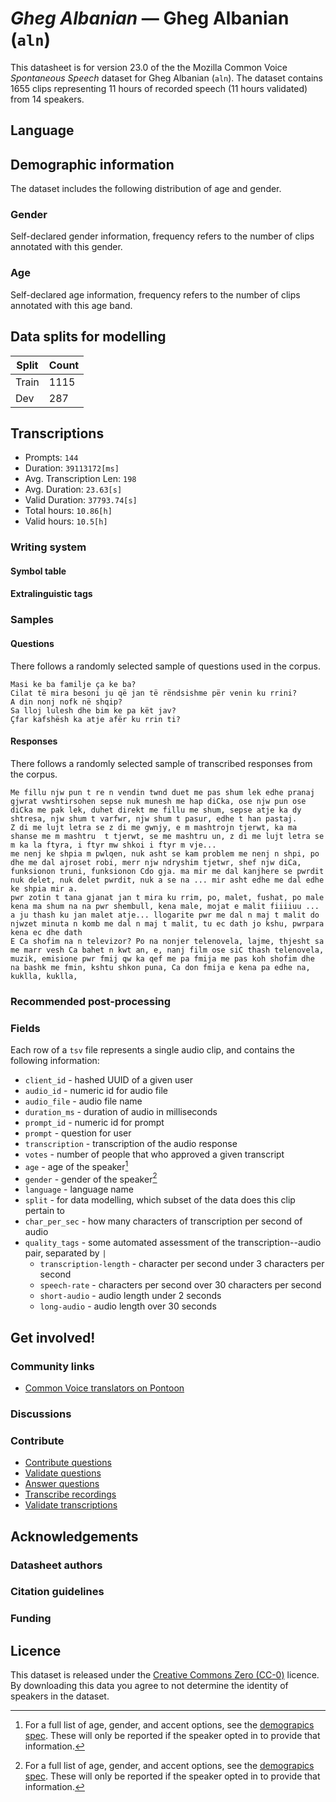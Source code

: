 # *Gheg Albanian* &mdash; Gheg Albanian (`aln`)
This datasheet is for version 23.0 of the the Mozilla Common Voice *Spontaneous Speech* dataset 
for Gheg Albanian (`aln`). The dataset contains 1655 clips representing 11 hours of recorded
speech (11 hours validated) from 14 speakers.

## Language
<!-- {{LANGUAGE_DESCRIPTION}} -->
<!-- Provide a brief (1-2 paragraph) description of your language -->

## Demographic information
The dataset includes the following distribution of age and gender.
<!-- You can get a lot of the information in this section from https://analyzer.cv-toolbox.web.tr/browse -->

### Gender
Self-declared gender information, frequency refers to the number of clips annotated with this gender.
<!-- {{GENDER_TABLE}} -->
<!-- @ AUTOMATICALLY GENERATED @ -->
<!-- | Gender | Frequency |
|--------|-----------|
| male, masculine | ? |
| undeclared | ? |
| female, feminine | ? | -->

### Age
Self-declared age information, frequency refers to the number of clips annotated with this age band.
<!-- {{AGE_TABLE}} -->
<!-- @ AUTOMATICALLY GENERATED @ -->
<!-- | Age band | Frequency |
|----------|-----------|
| teens | ? |
| twenties | ? |
| thirties | ? |
| fourties | ? |
| fifties | ? |
   ...if other age ranges are present in your data, add rows... -->

## Data splits for modelling



 | Split | Count |
|-|-|
| Train | 1115 |
| Dev | 287 |


## Transcriptions

* Prompts: `144`
* Duration: `39113172[ms]`
* Avg. Transcription Len: `198`
* Avg. Duration: `23.63[s]`
* Valid Duration: `37793.74[s]`
* Total hours: `10.86[h]`
* Valid hours: `10.5[h]`

<!-- {{TRANSCRIPTIONS_DESCRIPTION}} -->
<!-- A description of the transcription system used -->

### Writing system
<!-- {{WRITING_SYSTEM_DESCRIPTION}} -->
<!-- @ OPTIONAL @ -->
<!-- A description of the writing system (or writing systems) used in the text corpus -->

#### Symbol table
<!-- {{ALPHABET_TABLE}} -->
<!-- @ OPTIONAL @ -->
<!-- If the writing system is alphabetic, you can include the valid alphabet here -->

#### Extralinguistic tags

### Samples

#### Questions
There follows a randomly selected sample of questions used in the corpus.

```
Masi ke ba familje ça ke ba?
Cilat të mira besoni ju që jan të rëndsishme për venin ku rrini?
A din nonj nofk në shqip?
Sa lloj lulesh dhe bim ke pa kët jav?
Çfar kafshësh ka atje afër ku rrin ti?
```

<!-- {{QUESTIONS_SAMPLE}} -->

#### Responses
There follows a randomly selected sample of transcribed responses from the corpus.

```
Me fillu njw pun t re n vendin twnd duet me pas shum lek edhe pranaj gjwrat vwshtirsohen sepse nuk munesh me hap diCka, ose njw pun ose diCka me pak lek, duhet direkt me fillu me shum, sepse atje ka dy shtresa, njw shum t varfwr, njw shum t pasur, edhe t han pastaj. 
Z di me lujt letra se z di me gwnjy, e m mashtrojn tjerwt, ka ma shanse me m mashtru  t tjerwt, se me mashtru un, z di me lujt letra se m ka la ftyra, i ftyr mw shkoi i ftyr m vje...
me nenj ke shpia m pwlqen, nuk asht se kam problem me nenj n shpi, po dhe me dal ajroset robi, merr njw ndryshim tjetwr, shef njw diCa, funksionon truni, funksionon Cdo gja. ma mir me dal kanjhere se pwrdit nuk delet, nuk delet pwrdit, nuk a se na ... mir asht edhe me dal edhe ke shpia mir a.
pwr zotin t tana gjanat jan t mira ku rrim, po, malet, fushat, po male kena ma shum na na pwr shembull, kena male, mojat e malit fiiiiuu ... a ju thash ku jan malet atje... llogarite pwr me dal n maj t malit do njwzet minuta n komb me dal n maj t malit, tu ec dath jo kshu, pwrpara kena ec dhe dath
E Ca shofim na n televizor? Po na nonjer telenovela, lajme, thjesht sa me marr vesh Ca bahet n kwt an, e, nanj film ose siC thash telenovela, muzik, emisione pwr fmij qw ka qef me pa fmija me pas koh shofim dhe na bashk me fmin, kshtu shkon puna, Ca don fmija e kena pa edhe na, kuklla, kuklla, 
```

<!-- {{TRANSCRIPTIONS_SAMPLE}} -->

### Recommended post-processing
<!-- {{RECOMMENDED_POSTPROCESSING_DESCRIPTION}} -->
<!-- @ OPTIONAL @ -->
<!-- What should people do before they use the data, for example Unicode normalisation or normalisation of extralinguistic tags -->

### Fields
Each row of a `tsv` file represents a single audio clip, and contains the following information:

* `client_id` - hashed UUID of a given user
* `audio_id` - numeric id for audio file
* `audio_file` - audio file name
* `duration_ms` - duration of audio in milliseconds
* `prompt_id` - numeric id for prompt
* `prompt` - question for user
* `transcription` - transcription of the audio response
* `votes` - number of people that who approved a given transcript
* `age` - age of the speaker[^1]
* `gender` - gender of the speaker[^1]
* `language` - language name
* `split` - for data modelling, which subset of the data does this clip pertain to
* `char_per_sec` - how many characters of transcription per second of audio
* `quality_tags` - some automated assessment of the transcription--audio pair, separated by `|`
   *  `transcription-length` - character per second under 3 characters per second
   * `speech-rate` - characters per second over 30 characters per second
   * `short-audio` - audio length under 2 seconds
   * `long-audio` - audio length over 30 seconds

#### 
[^1]: For a full list of age, gender, and accent options, see the
[demograpics
spec](https://github.com/common-voice/common-voice/blob/main/web/src/stores/demographics.ts). These
will only be reported if the speaker opted in to provide that
information.

## Get involved!

### Community links

* [Common Voice translators on Pontoon](https://pontoon.mozilla.org/aln/common-voice/contributors/)

<!-- {{COMMUNITY_LINKS_LIST}} -->
<!-- @ OPTIONAL @ -->
<!-- Links to community chats / fora -->

### Discussions
<!-- {{DISCUSSION_LINKS_LIST}} -->
<!-- @ OPTIONAL @ -->
<!-- Any links to discussions, for example on Discourse or other fora or blogs can be included here -->

### Contribute
* [Contribute questions](https://commonvoice.mozilla.org/spontaneous-speech/beta/question)
* [Validate questions](https://commonvoice.mozilla.org/spontaneous-speech/beta/validate)
* [Answer questions](https://commonvoice.mozilla.org/spontaneous-speech/beta/prompts)
* [Transcribe recordings](https://commonvoice.mozilla.org/spontaneous-speech/beta/transcribe)
* [Validate transcriptions](https://commonvoice.mozilla.org/spontaneous-speech/beta/check-transcript)
<!-- {{CONTRIBUTE_LINKS_LIST}} -->
<!-- Here you can include links for how to contribute to the dataset -->

## Acknowledgements

### Datasheet authors
<!-- {{DATASHEET_AUTHORS_LIST}} -->
<!-- A list in the format of: Your Name <email@email.com> -->

### Citation guidelines
<!-- {{CITATION_DESCRIPTION}} -->
<!-- @ OPTIONAL @ -->
<!-- If you published a paper and would like people to cite it, you can include the BiBTeX here -->

### Funding
<!-- {{FUNDING_DESCRIPTION}} -->
<!-- @ OPTIONAL @ -->
<!-- If you received any funding, you can include the acknowledgement here -->

## Licence
This dataset is released under the [Creative Commons Zero (CC-0)](https://creativecommons.org/public-domain/cc0/) licence. By downloading this data
you agree to not determine the identity of speakers in the dataset.